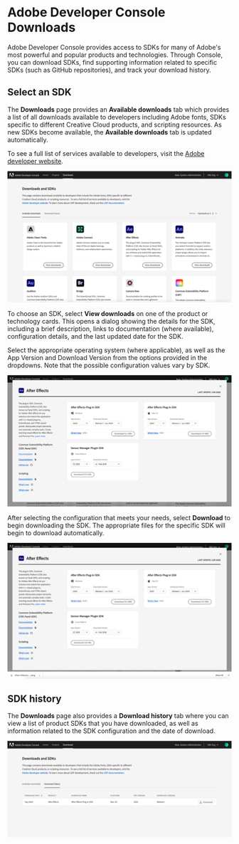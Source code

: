 # Adobe Developer Console Downloads

Adobe Developer Console provides access to SDKs for many of Adobe's most powerful and popular products and technologies. Through Console, you can download SDKs, find supporting information related to specific SDKs (such as GitHub repositories), and track your download history. 

## Select an SDK

The **Downloads** page provides an **Available downloads** tab which provides a list of all downloads available to developers including Adobe fonts, SDKs specific to different Creative Cloud products, and scripting resources. As new SDKs become available, the **Available downloads** tab is updated automatically. 

To see a full list of services available to developers, visit the [Adobe developer website](https://www.adobe.io/). 

![Available downloads list](images/downloads-and-SDKs.png)

To choose an SDK, select **View downloads** on one of the product or technology cards. This opens a dialog showing the details for the SDK, including a brief description, links to documentation (where available), configuration details, and the last updated date for the SDK.

Select the appropriate operating system (where applicable), as well as the App Version and Download Version from the options provided in the dropdowns. Note that the possible configuration values vary by SDK.

![Selecting an SDK](images/downloads-details.png)

After selecting the configuration that meets your needs, select **Download** to begin downloading the SDK. The appropriate files for the specific SDK will begin to download automatically.

![Download begins automatically](images/downloads-download-started.png)

## SDK history

The **Downloads** page also provides a **Download history** tab where you can view a list of product SDKs that you have downloaded, as well as information related to the SDK configuration and the date of download.

![](images/downloads-history.png)
